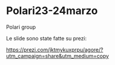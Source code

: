 # Polari23-24marzo
Polari group

Le slide sono state fatte su prezi:

https://prezi.com/jktmykuxprpu/agore/?utm_campaign=share&utm_medium=copy

